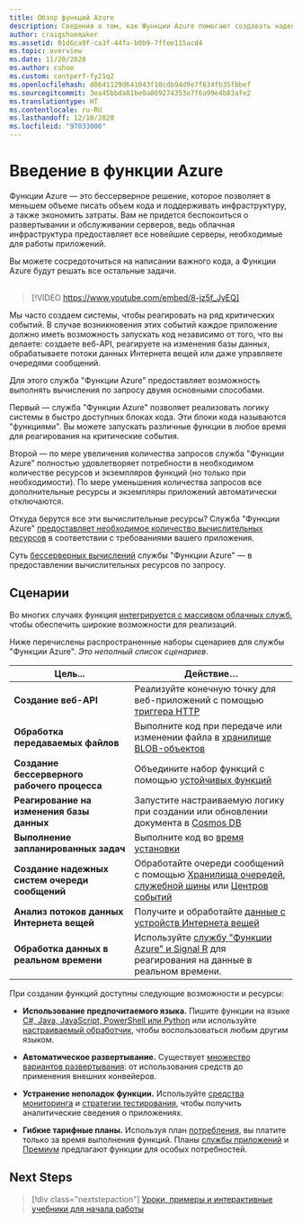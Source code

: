 ```yaml
---
title: Обзор функций Azure
description: Сведения о том, как Функции Azure помогают создавать надежные бессерверные приложения.
author: craigshoemaker
ms.assetid: 01d6ca9f-ca3f-44fa-b0b9-7ffee115acd4
ms.topic: overview
ms.date: 11/20/2020
ms.author: cshoe
ms.custom: contperf-fy21q2
ms.openlocfilehash: d0641129d641043f10cdb94d9e7f634fb35fbbef
ms.sourcegitcommit: 3ea45bbda81be0a869274353e7f6a99e4b83afe2
ms.translationtype: HT
ms.contentlocale: ru-RU
ms.lasthandoff: 12/10/2020
ms.locfileid: "97033006"
---
```

# <a name="introduction-to-azure-functions"></a>Введение в функции Azure

Функции Azure — это бессерверное решение, которое позволяет в меньшем объеме писать объем кода и поддерживать инфраструктуру, а также экономить затраты. Вам не придется беспокоиться о развертывании и обслуживании серверов, ведь облачная инфраструктура предоставляет все новейшие серверы, необходимые для работы приложений.

Вы можете сосредоточиться на написании важного кода, а Функции Azure будут решать все остальные задачи.<br /><br />

> [!VIDEO https://www.youtube.com/embed/8-jz5f_JyEQ]

Мы часто создаем системы, чтобы реагировать на ряд критических событий. В случае возникновения этих событий каждое приложение должно иметь возможность запускать код независимо от того, что вы делаете: создаете веб-API, реагируете на изменения базы данных, обрабатываете потоки данных Интернета вещей или даже управляете очередями сообщений.

Для этого служба "Функции Azure" предоставляет возможность выполнять вычисления по запросу двумя основными способами.

Первый — служба "Функции Azure" позволяет реализовать логику системы в быстро доступных блоках кода. Эти блоки кода называются "функциями". Вы можете запускать различные функции в любое время для реагирования на критические события.

Второй — по мере увеличения количества запросов служба "Функции Azure" полностью удовлетворяет потребности в необходимом количестве ресурсов и экземпляров функций (но только при необходимости). По мере уменьшения количества запросов все дополнительные ресурсы и экземпляры приложений автоматически отключаются.

Откуда берутся все эти вычислительные ресурсы? Служба "Функции Azure" [предоставляет необходимое количество вычислительных ресурсов](./functions-scale.md) в соответствии с требованиями вашего приложения.

Суть [бессерверных вычислений](https://azure.microsoft.com/solutions/serverless/) службы "Функции Azure" — в предоставлении вычислительных ресурсов по запросу.

## <a name="scenarios"></a>Сценарии

Во многих случаях функция [интегрируется с массивом облачных служб](./functions-triggers-bindings.md), чтобы обеспечить широкие возможности для реализаций.

Ниже перечислены распространенные наборы сценариев для службы "Функции Azure". _Это неполный список сценариев_.

| Цель... | Действие… |
| --- | --- |
| **Создание веб-API** | Реализуйте конечную точку для веб-приложений с помощью [триггера HTTP](./functions-bindings-http-webhook.md) |
| **Обработка передаваемых файлов** | Выполните код при передаче или изменении файла в [хранилище BLOB-объектов](./functions-bindings-storage-blob.md) |
| **Создание бессерверного рабочего процесса** | Объедините набор функций с помощью [устойчивых функций](./durable/durable-functions-overview.md) |
| **Реагирование на изменения базы данных** | Запустите настраиваемую логику при создании или обновлении документа в [Cosmos DB](./functions-bindings-cosmosdb-v2.md) |
| **Выполнение запланированных задач** | Выполните код во [время установки](./functions-bindings-timer.md) |
| **Создание надежных систем очереди сообщений** | Обработайте очереди сообщений с помощью [Хранилища очередей](./functions-bindings-storage-queue.md), [служебной шины](./functions-bindings-service-bus.md) или [Центров событий](./functions-bindings-event-hubs.md) |
| **Анализ потоков данных Интернета вещей** | Получите и обработайте [данные с устройств Интернета вещей](./functions-bindings-event-iot.md) |
| **Обработка данных в реальном времени** | Используйте [службу "Функции Azure" и Signal R](./functions-bindings-signalr-service.md) для реагирования на данные в реальном времени. |

При создании функций доступны следующие возможности и ресурсы:

- **Использование предпочитаемого языка.** Пишите функции на языке [C#, Java, JavaScript, PowerShell или Python](./supported-languages.md) или используйте [настраиваемый обработчик](./functions-custom-handlers.md), чтобы воспользоваться любым другим языком.

- **Автоматическое развертывание.** Существует [множество вариантов развертывания](./functions-deployment-technologies.md): от использования средств до применения внешних конвейеров.

- **Устранение неполадок функции.** Используйте [средства мониторинга](./functions-monitoring.md) и [стратегии тестирования](./functions-test-a-function.md), чтобы получить аналитические сведения о приложениях.

- **Гибкие тарифные планы.** Используя план [потребления](./pricing.md), вы платите только за время выполнения функций. Планы [службы приложений](./pricing.md) и [Премиум](./pricing.md) предлагают функции для особых потребностей.

## <a name="next-steps"></a>Next Steps

> [!div class="nextstepaction"]
> [Уроки, примеры и интерактивные учебники для начала работы](./functions-get-started.md)
